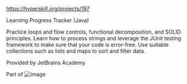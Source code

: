 https://hyperskill.org/projects/197

Learning Progress Tracker (Java)

Practice loops and flow controls, functional decomposition, and SOLID principles. 
Learn how to process strings and leverage the JUnit testing framework to make sure that your code is error-free. 
Use suitable collections such as lists and maps to sort and filter data.

Provided by
JetBrains Academy

Part of
![image](https://github.com/user-attachments/assets/8af03c3b-fae5-4091-9a4c-3a8c1caf1e6b)

